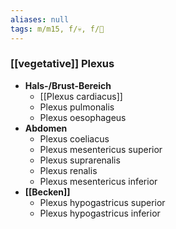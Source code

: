 ```yaml
---
aliases: null
tags: m/m15, f/💀, f/🧠
---
```

### [[vegetative]] Plexus 
- **Hals-/Brust-Bereich**
	- [[Plexus cardiacus]]
	- Plexus pulmonalis
	- Plexus oesophageus
- **Abdomen**
	- Plexus coeliacus
	- Plexus mesentericus superior
	- Plexus suprarenalis
	- Plexus renalis
	- Plexus mesentericus inferior
- **[[Becken]]**
	- Plexus hypogastricus superior
	- Plexus hypogastricus inferior

